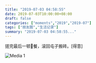 ```yaml
---
title: "2019-07-03 04:58:55"
date: 2019-07-03T10:00:00+08:00
draft: false
categories: ["moments","2019","2019-07"]
tags: ["朋友圈","生活记录"]
summary: "2019-07-03 04:58:55..."
---
```


搓完最后一顿🦞餐，滚回屯子搬砖。[得意]

![Media 1](/Moments/photos/2019-07-03/201907030458550.jpg)

